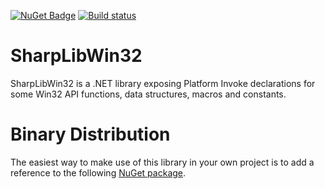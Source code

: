 [![NuGet Badge](https://buildstats.info/nuget/SharpLibWin32)](https://www.nuget.org/packages/SharpLibWin32/)
[![Build status](https://slions.visualstudio.com/GitHub%20builds/_apis/build/status/SharpLibWin32)](https://slions.visualstudio.com/GitHub%20builds/_build/latest?definitionId=8)

# SharpLibWin32

SharpLibWin32 is a .NET library exposing Platform Invoke declarations for some Win32 API functions, data structures, macros and constants.

# Binary Distribution

The easiest way to make use of this library in your own project is to add a reference to the following [NuGet package](https://www.nuget.org/packages/SharpLibWin32/).
